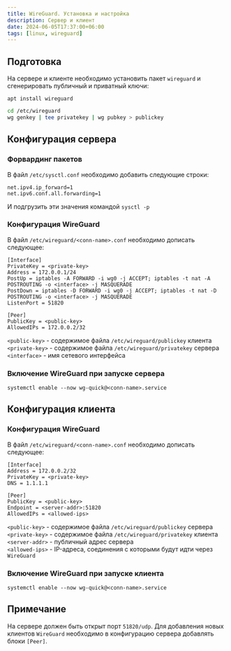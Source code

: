 ```yaml
---
title: WireGuard. Установка и настройка
description: Сервер и клиент
date: 2024-06-05T17:37:00+06:00
tags: [linux, wireguard]
---
```

## Подготовка
На сервере и клиенте необходимо установить пакет `wireguard` и сгенерировать публичный и приватный ключи:
```shell
apt install wireguard
```
```bash
cd /etc/wireguard
wg genkey | tee privatekey | wg pubkey > publickey
```

## Конфигурация сервера
### Форвардинг пакетов
В файл `/etc/sysctl.conf` необходимо добавить следующие строки:
```config
net.ipv4.ip_forward=1
net.ipv6.conf.all.forwarding=1
```
И подгрузить эти значения командой `sysctl -p`

### Конфигурация WireGuard
В файл `/etc/wireguard/<conn-name>.conf` необходимо дописать следующее:
```config
[Interface]
PrivateKey = <private-key>
Address = 172.0.0.1/24
PostUp = iptables -A FORWARD -i wg0 -j ACCEPT; iptables -t nat -A POSTROUTING -o <interface> -j MASQUERADE
PostDown = iptables -D FORWARD -i wg0 -j ACCEPT; iptables -t nat -D POSTROUTING -o <interface> -j MASQUERADE
ListenPort = 51820

[Peer]
PublicKey = <public-key>
AllowedIPs = 172.0.0.2/32
```
`<public-key>` - содержимое файла `/etc/wireguard/publickey` клиента </br>
`<private-key>` - содержимое файла `/etc/wireguard/privatekey` сервера </br>
`<interface>` - имя сетевого интерфейса
### Включение WireGuard при запуске сервера
```shell
systemctl enable --now wg-quick@<conn-name>.service
```

## Конфигурация клиента
### Конфигурация WireGuard
В файл `/etc/wireguard/<conn-name>.conf` необходимо дописать следующее:
```config
[Interface]
Address = 172.0.0.2/32
PrivateKey = <private-key>
DNS = 1.1.1.1

[Peer]
PublicKey = <public-key>
Endpoint = <server-addr>:51820
AllowedIPs = <allowed-ips>
```
`<public-key>` - содержимое файла `/etc/wireguard/publickey` сервера </br>
`<private-key>` - содержимое файла `/etc/wireguard/privatekey` клиента </br>
`<server-addr>` - публичный адрес сервера </br>
`<allowed-ips>` - IP-адреса, соединения с которыми будут идти через `WireGuard`
### Включение WireGuard при запуске клиента
```shell
systemctl enable --now wg-quick@<conn-name>.service
```

## Примечание
На сервере должен быть открыт порт `51820/udp`. Для добавления новых клиентов `WireGuard` необходимо в конфигурацию сервера добавлять блоки `[Peer]`.
